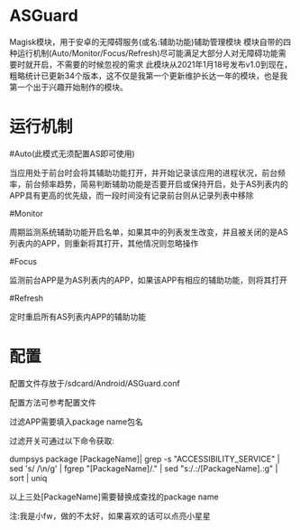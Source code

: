 # ASGuard
Magisk模块，用于安卓的无障碍服务(或名:辅助功能)辅助管理模块
模块自带的四种运行机制(Auto/Monitor/Focus/Refresh)尽可能满足大部分人对无障碍功能需要时就开启，不需要的时候忽视的需求
此模块从2021年1月18号发布v1.0到现在，粗略统计已更新34个版本，这不仅是我第一个更新维护长达一年的模块，也是我第一个出于兴趣开始制作的模块。

# 运行机制
#Auto(此模式无须配置AS即可使用)

当应用处于前台时会将其辅助功能打开，并开始记录该应用的进程状况，前台频率，前台频率趋势，简易判断辅助功能是否要开启或保持开启，处于AS列表内的APP具有更高的优先级，而一段时间没有记录前台则从记录列表中移除

#Monitor

周期监测系统辅助功能开启名单，如果其中的列表发生改变，并且被关闭的是AS列表内的APP，则重新将其打开，其他情况则忽略操作

#Focus

监测前台APP是为AS列表内的APP，如果该APP有相应的辅助功能，则将其打开

#Refresh

定时重启所有AS列表内APP的辅助功能

# 配置
配置文件存放于/sdcard/Android/ASGuard.conf

配置方法可参考配置文件

过滤APP需要填入package name包名

过滤开关可通过以下命令获取:

dumpsys package [PackageName]| grep -s "ACCESSIBILITY_SERVICE" | sed 's/ /\n/g' | fgrep "[PackageName]/." | sed "s:/\.:/[PackageName]\.:g" | sort | uniq

以上三处[PackageName]需要替换成查找的package name


注:我是小fw，做的不太好，如果喜欢的话可以点亮小星星
